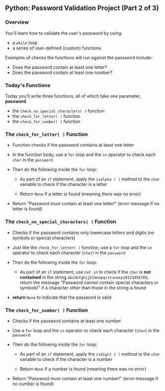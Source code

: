 ## Python: Password Validation Project (Part 2 of 3)

### Overview

You'll learn how to validate the user's password by using:

- a `while` loop
- a series of user-defined (custom) functions

Examples of checks the functions will run against the password include:

- Does the password contain at least one letter?
- Does the password contain at least one number?

### Today's Functions

Today you'll write three functions, all of which take one parameter, **password**

- the `check_no_special_characters( )` function
- the `check_for_letter( )` function
- the `check_for_number( )` function

### The `check_for_letter( )` Function

- Function checks if the password contains at least one letter  

- In the function body, use a `for` loop and the `in` operator to check each `char` in the `password`  

- Then do the following inside the `for` loop:

    - As part of an `if` statement, apply the `isalpha ( )` method to the `char` variable to check if the character is a letter  

    - Return `None` if a letter is found (meaning there was no error)

- Return "Password must contain at least one letter!" (error message if no letter is found)

### The `check_no_special_characters( )` Function

- Checks if the password contains only lowercase letters and digits (no symbols or special characters)  

- Just like the `check_for_letter( )` function, use a `for` loop and the `in` operator to check each character (`char`) in the `password`

- Then do the following inside the `for` loop:

    - As part of an `if` statement, use `not in` to check if the `char` is **not contained** in the string `abcdefghijklmnopqrstuvwxyz0123456789`; return the message "Password cannot contain special characters or symbols!" if a character other than those in the string is found

- **return** `None` to indicate that the password is valid


### The `check_for_number( )` Function

- Checks if the password contains at least one number

- Use a `for` loop and the `in` operator to check each character (`char`) in the `password`  

- Then do the following inside the `for` loop:  

    - As part of an `if` statement, apply the `isdigit ( )` method to the `char` variable to check if the character is a number  

    - Return `None` if a number is found (meaning there was no error)

- Return "Password must contain at least one number!" (error message if no number is found)
